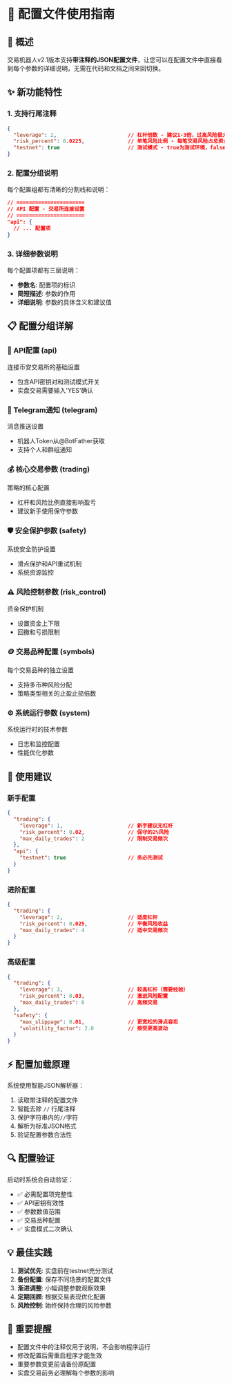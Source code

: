 # 🔧 配置文件使用指南

## 📝 概述

交易机器人v2.1版本支持**带注释的JSON配置文件**，让您可以在配置文件中直接看到每个参数的详细说明，无需在代码和文档之间来回切换。

## ✨ 新功能特性

### 1. 支持行尾注释
```json
{
  "leverage": 2,                       // 杠杆倍数 - 建议1-3倍，过高风险极大
  "risk_percent": 0.0225,              // 单笔风险比例 - 每笔交易风险占总资金的百分比(2.25%)
  "testnet": true                      // 测试模式 - true为测试环境，false为实盘环境
}
```

### 2. 配置分组说明
每个配置组都有清晰的分割线和说明：
```json
// ======================
// API 配置 - 交易所连接设置
// ======================
"api": {
  // ... 配置项
}
```

### 3. 详细参数说明
每个配置项都有三层说明：
- **参数名**: 配置项的标识
- **简短描述**: 参数的作用
- **详细说明**: 参数的具体含义和建议值

## 📋 配置分组详解

### 🔗 API配置 (api)
连接币安交易所的基础设置
- 包含API密钥对和测试模式开关
- 实盘交易需要输入'YES'确认

### 📱 Telegram通知 (telegram)  
消息推送设置
- 机器人Token从@BotFather获取
- 支持个人和群组通知

### 💰 核心交易参数 (trading)
策略的核心配置
- 杠杆和风险比例直接影响盈亏
- 建议新手使用保守参数

### 🛡️ 安全保护参数 (safety)
系统安全防护设置
- 滑点保护和API重试机制
- 系统资源监控

### ⚠️ 风险控制参数 (risk_control)
资金保护机制
- 设置资金上下限
- 回撤和亏损限制

### 🪙 交易品种配置 (symbols)
每个交易品种的独立设置
- 支持多币种风险分配
- 策略类型相关的止盈止损倍数

### ⚙️ 系统运行参数 (system)
系统运行时的技术参数
- 日志和监控配置
- 性能优化参数

## 🎯 使用建议

### 新手配置
```json
{
  "trading": {
    "leverage": 1,                     // 新手建议无杠杆
    "risk_percent": 0.02,              // 保守的2%风险
    "max_daily_trades": 2              // 限制交易频次
  },
  "api": {
    "testnet": true                    // 务必先测试
  }
}
```

### 进阶配置
```json  
{
  "trading": {
    "leverage": 2,                     // 适度杠杆
    "risk_percent": 0.025,             // 平衡风险收益
    "max_daily_trades": 4              // 适中交易频次
  }
}
```

### 高级配置
```json
{
  "trading": {
    "leverage": 3,                     // 较高杠杆（需要经验）
    "risk_percent": 0.03,              // 激进风险配置
    "max_daily_trades": 6              // 高频交易
  },
  "safety": {
    "max_slippage": 0.01,              // 更宽松的滑点容忍
    "volatility_factor": 2.0           // 接受更高波动
  }
}
```

## ⚡ 配置加载原理

系统使用智能JSON解析器：
1. 读取带注释的配置文件
2. 智能去除 `//` 行尾注释
3. 保护字符串内的`//`字符
4. 解析为标准JSON格式
5. 验证配置参数合法性

## 🔍 配置验证

启动时系统会自动验证：
- ✅ 必需配置项完整性
- ✅ API密钥有效性  
- ✅ 参数数值范围
- ✅ 交易品种配置
- ✅ 实盘模式二次确认

## 💡 最佳实践

1. **测试优先**: 实盘前在testnet充分测试
2. **备份配置**: 保存不同场景的配置文件
3. **渐进调整**: 小幅调整参数观察效果
4. **定期回顾**: 根据交易表现优化配置
5. **风险控制**: 始终保持合理的风险参数

## 🚨 重要提醒

- 配置文件中的注释仅用于说明，不会影响程序运行
- 修改配置后需重启程序才能生效
- 重要参数变更前请备份原配置
- 实盘交易前务必理解每个参数的影响 